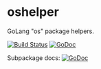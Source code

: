 # oshelper
GoLang "os" package helpers.

[![Build Status](https://travis-ci.org/apaxa-io/oshelper.svg?branch=master)](https://travis-ci.org/apaxa-io/oshelper) [![GoDoc](https://godoc.org/github.com/apaxa-io/oshelper?status.svg)](https://godoc.org/github.com/apaxa-io/oshelper)

Subpackage docs: [![GoDoc](https://godoc.org/github.com/apaxa-io/oshelper/exechelper?status.svg)](https://godoc.org/github.com/apaxa-io/oshelper/exechelper)
